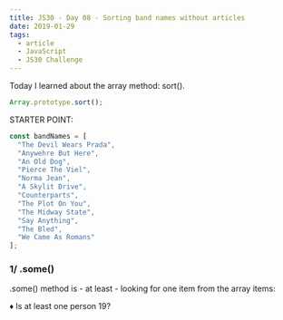 ```yaml
---
title: JS30 - Day 08 - Sorting band names without articles
date: 2019-01-29
tags:
  - article
  - JavaScript
  - JS30 Challenge
---
```


Today I learned about the array method: sort().

``` javascript
Array.prototype.sort();
```
 
STARTER POINT:

``` javascript
const bandNames = [
  "The Devil Wears Prada",
  "Anywehre But Here",
  "An Old Dog",
  "Pierce The Viel",
  "Norma Jean",
  "A Skylit Drive",
  "Counterparts",
  "The Plot On You",
  "The Midway State",
  "Say Anything",
  "The Bled",
  "We Came As Romans"
];
```


### 1/ .some()
.some() method is - at least - looking for one item from the array items:

♦ Is at least one person 19?

